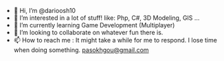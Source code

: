 - 👋 Hi, I’m @darioosh10
- 👀 I’m interested in a lot of stuff! like: Php, C#, 3D Modeling, GIS ... 
- 🌱 I’m currently learning Game Development (Multiplayer)
- 💞️ I’m looking to collaborate on whatever fun there is.
- 📫 How to reach me : It might take a while for me to respond. I lose time when doing something. pasokhgou@gmail.com

<!---
darioosh10/darioosh10 is a ✨ special ✨ repository because its `README.md` (this file) appears on your GitHub profile.
You can click the Preview link to take a look at your changes.
--->
